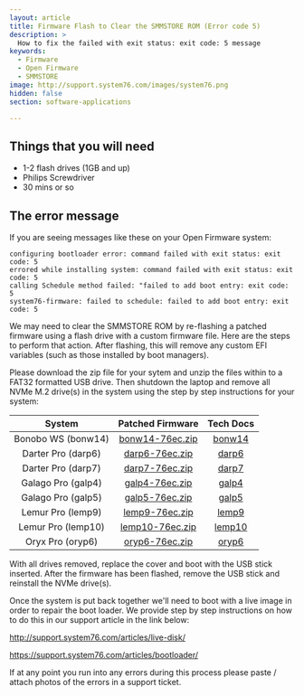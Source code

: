 ```yaml
---
layout: article
title: Firmware Flash to Clear the SMMSTORE ROM (Error code 5)
description: >
  How to fix the failed with exit status: exit code: 5 message
keywords:
  - Firmware
  - Open Firmware
  - SMMSTORE
image: http://support.system76.com/images/system76.png
hidden: false
section: software-applications

---
```


## Things that you will need

- 1-2 flash drives (1GB and up)
- Philips Screwdriver
- 30 mins or so

## The error message

If you are seeing messages like these on your Open Firmware system:

```
configuring bootloader error: command failed with exit status: exit code: 5
errored while installing system: command failed with exit status: exit code: 5
calling Schedule method failed: "failed to add boot entry: exit code: 5
system76-firmware: failed to schedule: failed to add boot entry: exit code: 5
```

We may need to clear the SMMSTORE ROM by re-flashing a patched firmware using a flash drive with a custom firmware file. Here are the steps to perform that action. After flashing, this will remove any custom EFI variables (such as those installed by boot managers).

Please download the zip file for your sytem and unzip the files within to a FAT32 formatted USB drive. Then shutdown the laptop and remove all NVMe M.2 drive(s) in the system using the step by step instructions for your system:

|   System            |              Patched Firmware                            |                                        Tech Docs                                            |
|:-------------------:|:--------------------------------------------------------:|:-------------------------------------------------------------------------------------------:|
| Bonobo WS  (bonw14) | [bonw14-76ec.zip](/files/clear-smmstore/bonw14-76ec.zip) | [bonw14](https://tech-docs.system76.com/models/bonw14/repairs.html#replacing-an-m2nvme-ssd) |
| Darter Pro (darp6)  | [darp6-76ec.zip](/files/clear-smmstore/bonw14-76ec.zip)  | [darp6](https://tech-docs.system76.com/models/bonw14/repairs.html#replacing-an-m2nvme-ssd)  |
| Darter Pro (darp7)  | [darp7-76ec.zip](/files/clear-smmstore/bonw14-76ec.zip)  | [darp7](https://tech-docs.system76.com/models/bonw14/repairs.html#replacing-an-m2nvme-ssd)  |
| Galago Pro (galp4)  | [galp4-76ec.zip](/files/clear-smmstore/bonw14-76ec.zip)  | [galp4](https://tech-docs.system76.com/models/bonw14/repairs.html#replacing-an-m2nvme-ssd)  |
| Galago Pro (galp5)  | [galp5-76ec.zip](/files/clear-smmstore/bonw14-76ec.zip)  | [galp5](https://tech-docs.system76.com/models/bonw14/repairs.html#replacing-an-m2nvme-ssd)  |
| Lemur Pro (lemp9)   | [lemp9-76ec.zip](/files/clear-smmstore/bonw14-76ec.zip)  | [lemp9](https://tech-docs.system76.com/models/bonw14/repairs.html#replacing-an-m2nvme-ssd)  |
| Lemur Pro (lemp10)  | [lemp10-76ec.zip](/files/clear-smmstore/bonw14-76ec.zip) | [lemp10](https://tech-docs.system76.com/models/bonw14/repairs.html#replacing-an-m2nvme-ssd) |
| Oryx Pro (oryp6)    | [oryp6-76ec.zip](/files/clear-smmstore/bonw14-76ec.zip)  | [oryp6](https://tech-docs.system76.com/models/bonw14/repairs.html#replacing-an-m2nvme-ssd)  |

With all drives removed, replace the cover and boot with the USB stick inserted. After the firmware has been flashed, remove the USB stick and reinstall the NVMe drive(s).

Once the system is put back together we'll need to boot with a live image in order to repair the boot loader. We provide step by step instructions on how to do this in our support article in the link below:

http://support.system76.com/articles/live-disk/

https://support.system76.com/articles/bootloader/

If at any point you run into any errors during this process please paste / attach photos of the errors in a support ticket. 